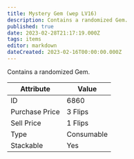 ```yaml
---
title: Mystery Gem (wep LV16)
description: Contains a randomized Gem.
published: true
date: 2023-02-28T21:17:19.000Z
tags: items
editor: markdown
dateCreated: 2023-02-16T00:00:00.000Z
---
```


Contains a randomized Gem.

|Attribute|Value|
|-|-|
|ID|6860|
|Purchase Price|3 Flips|
|Sell Price|1 Flips|
|Type|Consumable|
|Stackable|Yes|

